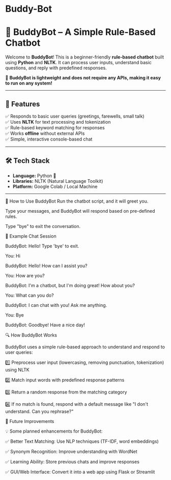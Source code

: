 # Buddy-Bot
# 🤖 BuddyBot – A Simple Rule-Based Chatbot  

Welcome to **BuddyBot**! This is a beginner-friendly **rule-based chatbot** built using **Python** and **NLTK**. It can process user inputs, understand basic questions, and reply with predefined responses.  

🚀 **BuddyBot is lightweight and does not require any APIs, making it easy to run on any system!**  

---

## 🌟 **Features**  
✅ Responds to basic user queries (greetings, farewells, small talk)  
✅ Uses **NLTK** for text processing and tokenization  
✅ Rule-based keyword matching for responses  
✅ Works **offline** without external APIs  
✅ Simple, interactive console-based chat  

---

## 🛠️ **Tech Stack**  
- **Language:** Python 🐍  
- **Libraries:** NLTK (Natural Language Toolkit)  
- **Platform:** Google Colab / Local Machine  

---

💬 How to Use BuddyBot
Run the chatbot script, and it will greet you.

Type your messages, and BuddyBot will respond based on pre-defined rules.

Type "bye" to exit the conversation.

📌 Example Chat Session

BuddyBot: Hello! Type 'bye' to exit.

You: Hi

BuddyBot: Hello! How can I assist you?

You: How are you?

BuddyBot: I'm a chatbot, but I'm doing great! How about you?

You: What can you do?

BuddyBot: I can chat with you! Ask me anything.

You: Bye

BuddyBot: Goodbye! Have a nice day!


🔍 How BuddyBot Works

BuddyBot uses a simple rule-based approach to understand and respond to user queries:

1️⃣ Preprocess user input (lowercasing, removing punctuation, tokenization) using NLTK

2️⃣ Match input words with predefined response patterns

3️⃣ Return a random response from the matching category

4️⃣ If no match is found, respond with a default message like "I don't understand. Can you rephrase?"

🚀 Future Improvements

💡 Some planned enhancements for BuddyBot:

✅ Better Text Matching: Use NLP techniques (TF-IDF, word embeddings)

✅ Synonym Recognition: Improve understanding with WordNet

✅ Learning Ability: Store previous chats and improve responses

✅ GUI/Web Interface: Convert it into a web app using Flask or Streamlit
